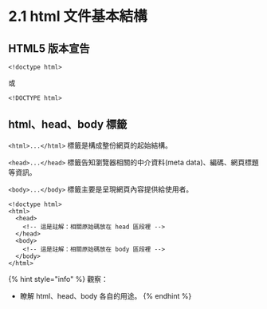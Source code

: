 # 2.1 html 文件基本結構

## HTML5 版本宣告

```markup
<!doctype html>
```

或

```markup
<!DOCTYPE html>
```

## html、head、body 標籤

`<html>...</html>` 標籤是構成整份網頁的起始結構。

`<head>...</head>` 標籤告知瀏覽器相關的中介資料\(meta data\)、編碼、網頁標題等資訊。

`<body>...</body>` 標籤主要是呈現網頁內容提供給使用者。

```markup
<!doctype html>
<html>
  <head>
    <!-- 這是註解：相關原始碼放在 head 區段裡 -->
  </head>
  <body>
    <!-- 這是註解：相關原始碼放在 body 區段裡 -->
  </body>
</html>
```

{% hint style="info" %}
觀察：

* 瞭解 html、head、body 各自的用途。
{% endhint %}

